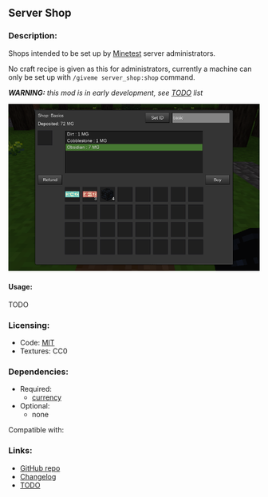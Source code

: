 ## Server Shop

### Description:

Shops intended to be set up by [Minetest](https://www.minetest.net/) server administrators.

No craft recipe is given as this for administrators, currently a machine can only be set up with `/giveme server_shop:shop` command.

***WARNING:** this mod is in early development, see [TODO](TODO.txt) list*

![screenshot](screenshot.png)

#### Usage:

TODO

### Licensing:

- Code: [MIT](LICENSE.txt)
- Textures: CC0

### Dependencies:

- Required:
  - [currency](https://forum.minetest.net/viewtopic.php?t=21339)
- Optional:
  - none

Compatible with:

### Links:

- [GitHub repo](https://github.com/AntumMT/mod-server_shop)
- [Changelog](CHANGES.txt)
- [TODO](TODO.txt)
